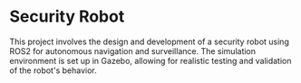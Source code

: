 # Security Robot
This project involves the design and development of a security robot using ROS2 for autonomous navigation and surveillance. The simulation environment is set up in Gazebo, allowing for realistic testing and validation of the robot's behavior.
